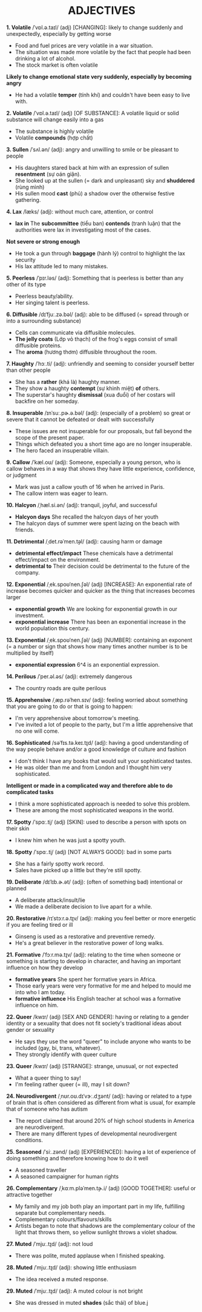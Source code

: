 <h1 align="center"><strong>ADJECTIVES</strong></h1>


**1. Volatile** /ˈvɒl.ə.taɪl/ (adj) [CHANGING]: likely to change suddenly and unexpectedly, especially by getting worse
- Food and fuel prices are very volatile in a war situation.
- The situation was made more volatile by the fact that people had been drinking a lot of alcohol.
- The stock market is often volatile

**Likely to change emotional state very suddenly, especially by becoming angry**
- He had a volatile **temper** (tính khí) and couldn't have been easy to live with.

**2. Volatile** /ˈvɒl.ə.taɪl/ (adj) [OF SUBSTANCE]: A volatile liquid or solid substance will change easily into a gas
- The substance is highly volatile
- Volatile **compounds** (hợp chất)

**3. Sullen** /ˈsʌl.ən/ (adj): angry and unwilling to smile or be pleasant to people
- His daughters stared back at him with an expression of sullen **resentment** (sự oán giận).
- She looked up at the sullen (= dark and unpleasant) sky and **shuddered** (rùng mình)
- His sullen mood **cast** (phủ) a shadow over the otherwise festive gathering.

**4. Lax** /læks/ (adj): without much care, attention, or control
- **lax in** The **subcommittee** (tiểu ban) **contends** (tranh luận) that the authorities were lax in investigating most of the cases.

**Not severe or strong enough**
- He took a gun through **baggage** (hành lý) control to highlight the lax security
- His lax attitude led to many mistakes.

**5. Peerless** /ˈpɪr.ləs/ (adj): Something that is peerless is better than any other of its type
- Peerless beauty/ability.
- Her singing talent is peerless.

**6. Diffusible** /dɪˈfjuː.zə.bəl/ (adj): able to be diffused (= spread through or into a surrounding substance)
- Cells can communicate via diffusible molecules.
- **The jelly coats** (Lớp vỏ thạch) of the frog's eggs consist of small diffusible proteins.
- The **aroma** (hương thơm) diffusible throughout the room.

**7. Haughty** /ˈhɔː.ti/ (adj): unfriendly and seeming to consider yourself better than other people
- She has a **rather** (khá là) haughty manner.
- They show a haughty **contempt** (sự khinh miệt) **of** others.
- The superstar's haughty **dismissal** (xua đuổi) of her costars will backfire on her someday.

**8. Insuperable** /ɪnˈsuː.pɚ.ə.bəl/ (adj): (especially of a problem) so great or severe that it cannot be defeated or dealt with successfully
- These issues are not insuperable for our proposals, but fall beyond the scope of the present paper.
- Things which defeated you a short time ago are no longer insuperable. 
- The hero faced an insuperable villain.

**9. Callow** /ˈkæl.oʊ/ (adj): Someone, especially a young person, who is callow behaves in a way that shows they have little experience, confidence, or judgment
- Mark was just a callow youth of 16 when he arrived in Paris.
- The callow intern was eager to learn.

**10. Halcyon** /ˌhæl.si.ən/ (adj): tranquil, joyful, and successful
- **Halcyon days** She recalled the halcyon days of her youth
- The halcyon days of summer were spent lazing on the beach with friends.

**11. Detrimental** /ˌdet.rəˈmen.t̬əl/ (adj): causing harm or damage
- **detrimental effect/impact** These chemicals have a detrimental effect/impact on the environment.
- **detrimental to** Their decision could be detrimental to the future of the company.

**12. Exponential** /ˌek.spoʊˈnen.ʃəl/ (adj) [INCREASE]: An exponential rate of increase becomes quicker and quicker as the thing that increases becomes larger
- **exponential growth** We are looking for exponential growth in our investment.
- **exponential increase** There has been an exponential increase in the world population this century.

**13. Exponential** /ˌek.spoʊˈnen.ʃəl/ (adj) [NUMBER]: containing an exponent (= a number or sign that shows how many times another number is to be multiplied by itself)
- **exponential expression** 6^4 is an exponential expression.

**14. Perilous** /ˈper.əl.əs/ (adj): extremely dangerous
- The country roads are quite perilous

**15. Apprehensive** /ˌæp.rəˈhen.sɪv/ (adj): feeling worried about something that you are going to do or that is going to happen:
- I'm very apprehensive about tomorrow's meeting.
- I've invited a lot of people to the party, but I'm a little apprehensive that no one will come.

**16. Sophisticated** /səˈfɪs.tə.keɪ.t̬ɪd/ (adj): having a good understanding of the way people behave and/or a good knowledge of culture and fashion
- I don't think I have any books that would suit your sophisticated tastes.
- He was older than me and from London and I thought him very sophisticated.

**Intelligent or made in a complicated way and therefore able to do complicated tasks**
- I think a more sophisticated approach is needed to solve this problem.
- These are among the most sophisticated weapons in the world.

**17. Spotty** /ˈspɑː.t̬i/ (adj) [SKIN]: used to describe a person with spots on their skin
- I knew him when he was just a spotty youth.

**18. Spotty** /ˈspɑː.t̬i/ (adj) [NOT ALWAYS GOOD]: bad in some parts
- She has a fairly spotty work record.
- Sales have picked up a little but they're still spotty.

**19. Deliberate** /dɪˈlɪb.ɚ.ət/ (adj): (often of something bad) intentional or planned
- A deliberate attack/insult/lie
- We made a deliberate decision to live apart for a while.

**20. Restorative** /rɪˈstɔːr.ə.t̬ɪv/ (adj): making you feel better or more energetic if you are feeling tired or ill
- Ginseng is used as a restorative and preventive remedy.
- He's a great believer in the restorative power of long walks.

**21. Formative** /ˈfɔːr.mə.t̬ɪv/ (adj): relating to the time when someone or something is starting to develop in character, and having an important influence on how they develop
- **formative years** She spent her formative years in Africa.
- Those early years were very formative for me and helped to mould me into who I am today.
- **formative influence** His English teacher at school was a formative influence on him.

**22. Queer** /kwɪr/ (adj) [SEX AND GENDER]: having or relating to a gender identity or a sexuality that does not fit society's traditional ideas about gender or sexuality
- He says they use the word "queer" to include anyone who wants to be included (gay, bi, trans, whatever).
- They strongly identify with queer culture

**23. Queer** /kwɪr/ (adj) [STRANGE]: strange, unusual, or not expected
- What a queer thing to say!
- I'm feeling rather queer (= ill), may I sit down?

**24. Neurodivergent** /ˌnʊr.oʊ.dɪˈvɝː.dʒənt/ (adj): having or related to a type of brain that is often considered as different from what is usual, for example that of someone who has autism
- The report claimed that around 20% of high school students in America are neurodivergent.
- There are many different types of developmental neurodivergent conditions. 

**25. Seasoned** /ˈsiː.zənd/ (adj) [EXPERIENCED]: having a lot of experience of doing something and therefore knowing how to do it well
- A seasoned traveller
- A seasoned campaigner for human rights

**26. Complementary** /ˌkɑːm.pləˈmen.t̬ɚ.i/ (adj) [GOOD TOGETHER]: useful or attractive together
- My family and my job both play an important part in my life, fulfilling separate but complementary needs.
- Complementary colours/flavours/skills
- Artists began to note that shadows are the complementary colour of the light that throws them, so yellow sunlight throws a violet shadow.

**27. Muted** /ˈmjuː.t̬ɪd/ (adj): not loud
- There was polite, muted applause when I finished speaking.

**28. Muted** /ˈmjuː.t̬ɪd/ (adj): showing little enthusiasm
- The idea received a muted response.

**29. Muted** /ˈmjuː.t̬ɪd/ (adj): A muted colour is not bright
- She was dressed in muted **shades** (sắc thái) of blue.j